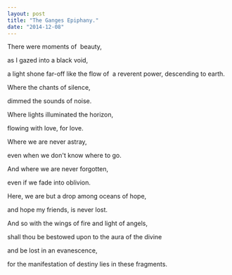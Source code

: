 ```yaml
---
layout: post
title: "The Ganges Epiphany."
date: "2014-12-08"
---
```


There were moments of  beauty,

as I gazed into a black void,

a light shone far-off like the flow of  a reverent power, descending to earth.

Where the chants of silence,

dimmed the sounds of noise.

Where lights illuminated the horizon,

flowing with love, for love.

Where we are never astray,

even when we don't know where to go.

And where we are never forgotten,

even if we fade into oblivion.

Here, we are but a drop among oceans of hope,

and hope my friends, is never lost.

And so with the wings of fire and light of angels,

shall thou be bestowed upon to the aura of the divine

and be lost in an evanescence,

for the manifestation of destiny lies in these fragments.
